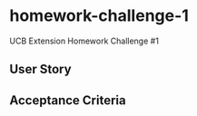 # homework-challenge-1
UCB Extension Homework Challenge #1

## User Story

## Acceptance Criteria

##